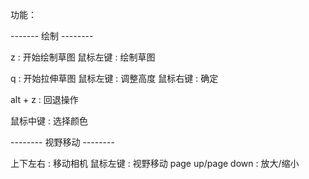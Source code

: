 功能：

------- 绘制 --------

z : 开始绘制草图
鼠标左键 : 绘制草图

q : 开始拉伸草图
鼠标左键 : 调整高度
鼠标右键 : 确定

alt + z : 回退操作

鼠标中键 : 选择颜色

-------- 视野移动 --------

上下左右 : 移动相机
鼠标左键 : 视野移动
page up/page down : 放大/缩小
